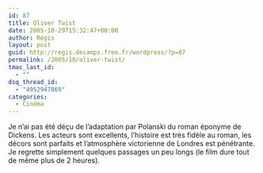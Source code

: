 ```yaml
---
id: 87
title: Oliver Twist
date: 2005-10-29T15:32:47+00:00
author: Régis
layout: post
guid: http://regis.decamps.free.fr/wordpress/?p=87
permalink: /2005/10/oliver-twist/
tmac_last_id:
  - ""
dsq_thread_id:
  - "4952947869"
categories:
  - Cinéma
---
```

Je n&rsquo;ai pas été déçu de l&rsquo;adaptation par Polanski du roman éponyme de Dickens. Les acteurs sont excellents, l&rsquo;histoire est très fidèle au roman, les décors sont parfaits et l&rsquo;atmosphère victorienne de Londres est pénétrante. Je regrette simplement quelques passages un peu longs (le film dure tout de même plus de 2 heures).